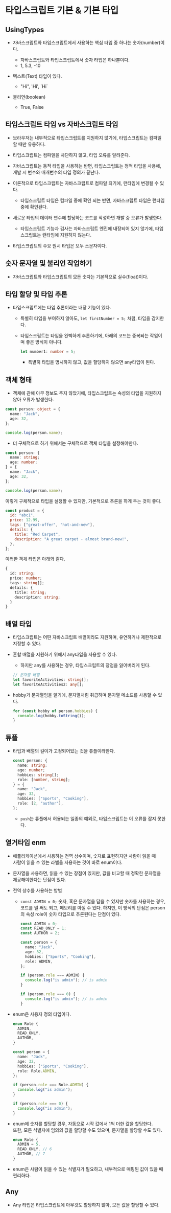 # 타입스크립트 기본 & 기본 타입

## UsingTypes

- 자바스크립트와 타입스크립트에서 사용하는 핵심 타입 중 하나는 숫자(number)이다.

  - 자바스크립트와 타입스크립트에서 숫자 타입은 하나뿐이다.
  - 1, 5.3, -10

- 텍스트(Text) 타입이 있다.

  - "Hi", 'Hi', \`Hi\`

- 불리언(boolean)

  - True, False

## 타입스크립트 타입 vs 자바스크립트 타입

- 브라우저는 내부적으로 타입스크립트를 지원하지 않기에, 타입스크립트는 컴파일 할 때만 유용하다.
- 타입스크립트는 컴파일을 차단하지 않고, 타입 오류를 알려준다.

- 자바스크립트는 동적 타입을 사용하는 반면, 타입스크립트는 정적 타입을 사용해,  
  개발 시 변수와 매개변수의 타입 정의가 끝난다.

- 이론적으로 타입스크립트는 자바스크립트로 컴파일 되기에, 런타임에 변경될 수 있다.

  - 타입스크립트 타입은 컴파일 중에 확인 되는 반면, 자바스크립트 타입은 런타임 중에 확인된다.

- 새로운 타입의 데이터 변수에 할당하는 코드를 작성하면 개발 중 오류가 발생한다.

  - 타입스크립트 기능과 검사는 자바스크립트 엔진에 내장되어 있지 않기에, 타입스크립트는 런타임에 지원하지 않는다.

- 타입스크립트의 주요 원시 타입은 모두 소문자이다.

## 숫자 문자열 및 불리언 작업하기

- 자바스크립트와 타입스크립트의 모든 숫자는 기본적으로 실수(float)이다.

## 타입 할당 및 타입 추론

- 타입스크립트에는 타입 추론이라는 내장 기능이 있다.

  - 특별히 타입을 부여하지 않아도, `let firstNumber = 5;` 처럼, 타입을 감지한다.

  - 타입스크립트는 타입을 완벽하게 추론하기에, 아래의 코드는 중복되는 작업이며 좋은 방식이 아니다.

    ```ts
    let number1: number = 5;
    ```

    - 특별히 타입을 명시하지 않고, 값을 할당하지 않으면 any타입이 된다.

## 객체 형태

- 객체에 관해 아무 정보도 주지 않았기에, 타입스크립트는 속성의 타입을 지원하지 않아 오류가 발생한다.

```ts
const person: object = {
  name: "Jack",
  age: 32,
};

console.log(person.name);
```

- 더 구체적으로 하기 위해서는 구체적으로 객체 타입을 설정해야한다.

```ts
const person: {
  name: string;
  age: number;
} = {
  name: "Jack",
  age: 32,
};

console.log(person.name);
```

이렇게 구체적으로 타입을 설정할 수 있지만, 기본적으로 추론을 하게 두는 것이 좋다.

```js
const product = {
  id: "abc1",
  price: 12.99,
  tags: ["great-offer", "hot-and-new"],
  details: {
    title: "Red Carpet",
    description: "A great carpet - almost brand-new!",
  },
};
```

이러한 객체 타입은 아래와 같다.

```ts
{
  id: string;
  price: number;
  tags: string[];
  details: {
    title: string;
    description: string;
  }
}
```

## 배열 타입

- 타입스크립트는 어떤 자바스크립트 배열이라도 지원하며, 유연하거나 제한적으로 지정할 수 있다.

- 혼합 배열을 지원하기 위해서 any타입을 사용할 수 있다.

  - 하지만 any를 사용하는 경우, 타입스크립트의 장점을 잃어버리게 된다.

  ```ts
  // 문자열 배열
  let favoriteActivities: string[];
  let favoriteActivities2: any[];
  ```

- hobby가 문자열임을 알기에, 문자열처럼 취급하며 문자열 메소드를 사용할 수 있다.

  ```ts
  for (const hobby of person.hobbies) {
    console.log(hobby.toString());
  }
  ```

## 튜플

- 타입과 배열의 길이가 고정되어있는 것을 튜플이라한다.

  ```ts
  const person: {
    name: string;
    age: number;
    hobbies: string[];
    role: [number, string];
  } = {
    name: "Jack",
    age: 32,
    hobbies: ["Sports", "Cooking"],
    role: [2, "author"],
  };
  ```

  - `push`는 튜플에서 허용되는 일종의 예외로, 타입스크립트는 이 오류를 잡지 못한다.

## 열거타입 enm

- 애플리케이션에서 사용하는 전역 상수이며, 숫자로 표현하지만 사람이 읽을 때  
  사람이 읽을 수 있는 라벨을 사용하는 것이 바로 enum이다.

- 문자열을 사용하면, 읽을 수 있는 장점이 있지만, 값을 비교할 때 정확한 문자열을 제공해야한다는 단점이 있다.

- 전역 상수를 사용하는 방법

  - `const ADMIN = 0;` 숫자, 혹은 문자열을 담을 수 있지만 숫자를 사용하는 경우, 코드를 덜 써도 되고, 메모리를 아낄 수 있다.
    하지만, 이 방식의 단점은 person의 속성 role이 숫자 타입으로 추론된다는 단점이 있다.

    ```ts
    const ADMIN = 0;
    const READ_ONLY = 1;
    const AUTHOR = 2;

    const person = {
      name: "Jack",
      age: 32,
      hobbies: ["Sports", "Cooking"],
      role: ADMIN,
    };

    if (person.role === ADMIN) {
      console.log("is admin"); // is admin
    }

    if (person.role === 0) {
      console.log("is admin"); // is admin
    }
    ```

- enum은 사용자 정의 타입이다.

  ```ts
  enum Role {
    ADMIN,
    READ_ONLY,
    AUTHOR,
  }

  const person = {
    name: "Jack",
    age: 32,
    hobbies: ["Sports", "Cooking"],
    role: Role.ADMIN,
  };

  if (person.role === Role.ADMIN) {
    console.log("is admin");
  }

  if (person.role === 0) {
    console.log("is admin");
  }
  ```

- enum에 숫자를 할당할 경우, 자동으로 시작 값에서 1씩 더한 값을 할당한다.  
  또한, 모든 식별자에 임의의 값을 할당할 수도 있으며, 문자열을 할당할 수도 있다.

  ```ts
  enum Role {
    ADMIN = 5,
    READ_ONLY, // 6
    AUTHOR, // 7
  }
  ```

- enum은 사람이 읽을 수 있는 식별자가 필요하고, 내부적으로 매핑된 값이 있을 때 편리하다.

## Any

- Any 타입은 타입스크립트에 아무것도 할당하지 않아, 모든 값을 할당할 수 있다.

